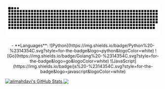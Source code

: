 <div align="center">
  <a href="https://alima12.github.io/alima12">
    <img src="https://github.com/1999AZZAR/1999AZZAR/blob/main/resources/img/grid-snake.svg" alt="snake" />
  </a>
</div>

<p align="center">
- **Languages**:
    ![Python](https://img.shields.io/badge/Python%20-%2314354C.svg?style=for-the-badge&logo=python&logoColor=white)
    ![Go](https://img.shields.io/badge/Golang%20-%2314354C.svg?style=for-the-badge&logo=go&logoColor=white)
    ![JavaScript](https://img.shields.io/badge/js%20-%2314354C.svg?style=for-the-badge&logo=javascript&logoColor=white)

</p>

<a href="https://github.com/in/alima12">
  <img align="center" src="https://github-readme-stats.vercel.app/api?username=alima12&show_icons=true&line_height=27&count_private=true&title_color=ffffff&text_color=c9cacc&icon_color=2bbc8a&bg_color=1d1f21" alt="alimahdavi's GitHub Stats" />
</a>
<a href="https://github.com/in/alima12">
  <img align="center" src="https://github-readme-stats.vercel.app/api/top-langs/?username=alima12&title_color=ffffff&text_color=c9cacc&icon_color=2bbc8a&bg_color=1d1f21" />
</a>
